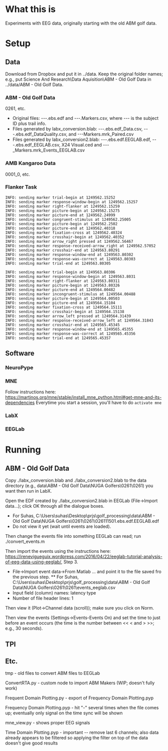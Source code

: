 # What this is

Experiments with EEG data, originally starting with the old ABM golf data.

# Setup 

## Data

Download from Dropbox and put it in ../data.  Keep the original folder names; e.g., put Science And Research\Data Aquisition\ABM - Old Golf Data in ../data/ABM - Old Golf Data.

### ABM - Old Golf Data

0261, etc.

* Original files:  ---.ebs.edf and ---.Markers.csv, where --- is the subject ID plus trail info.    
* Files generated by labx_conversion.blab: ---.ebs.edf_Data.csv, ---.ebs.edf_DataQuality.csv, and ---Markers.mrk_Paired.csv
* Files generated by labx_conversion2.blab: ---.ebs.edf.EEGLAB.edf, ---.ebs.edf_EEGLAB.csv, X24 Visual.ced and ---_Markers.mrk_Events_EEGLAB.csv

### AMB Kangaroo Data

0001_0, etc.

### Flanker Task
````
INFO: sending marker trial-begin at 1249562.15252
INFO: sending marker response-window-begin at 1249562.15257
INFO: sending marker right-flanker at 1249562.15259
INFO: sending marker picture-begin at 1249562.15275
INFO: sending marker picture-end at 1249562.24999
INFO: sending marker congruent-stimulus at 1249562.25005
INFO: sending marker picture-begin at 1249562.2502
INFO: sending marker picture-end at 1249562.40318
INFO: sending marker fixation-cross at 1249562.40324
INFO: sending marker crosshair-begin at 1249562.40352
INFO: sending marker arrow_right pressed at 1249562.56467
INFO: sending marker response-received-arrow_right at 1249562.57052
INFO: sending marker crosshair-end at 1249563.80291
INFO: sending marker response-window-end at 1249563.80302
INFO: sending marker response-was-correct at 1249563.80303
INFO: sending marker trial-end at 1249563.80305

INFO: sending marker trial-begin at 1249563.80306
INFO: sending marker response-window-begin at 1249563.8031
INFO: sending marker right-flanker at 1249563.80311
INFO: sending marker picture-begin at 1249563.80326
INFO: sending marker picture-end at 1249564.00482
INFO: sending marker incongruent-stimulus at 1249564.00488
INFO: sending marker picture-begin at 1249564.00503
INFO: sending marker picture-end at 1249564.15104
INFO: sending marker fixation-cross at 1249564.15111
INFO: sending marker crosshair-begin at 1249564.15138
INFO: sending marker arrow_left pressed at 1249564.31439
INFO: sending marker response-received-arrow_left at 1249564.31843
INFO: sending marker crosshair-end at 1249565.45345
INFO: sending marker response-window-end at 1249565.45355
INFO: sending marker response-was-correct at 1249565.45356
INFO: sending marker trial-end at 1249565.45357
````
## Software

### NeuroPype

### MNE

Follow instructions here: https://martinos.org/mne/stable/install_mne_python.html#get-mne-and-its-dependencies
Everytime you start a session, you'll have to do `activate mne`

### LabX

### EEGLab

# Running

## ABM - Old Golf Data

Copy ./labx_conversion.blab and ./labx_conversion2.blab to the data directory (e.g., data\ABM - Old Golf Data\NUGA Golfers\0261\0261) you want then run in LabX.

Open the EDF created by ./labx_conversion2.blab in EEGLab (File->Import data...); click OK through all the dialogue boxes.
* For Suhas, C:\Users\suhas\Desktop\prjs\golf_processing\data\ABM - Old Golf Data\NUGA Golfers\0261\0261\026111501.ebs.edf.EEGLAB.edf
* Do not view it yet (wait until events are loaded).

Then change the events file into something EEGLab can read; run ./convert_events.m

Then import the events using the instructions here: https://irenevigueguix.wordpress.com/2016/04/22/eeglab-tutorial-analysis-of-eeg-data-using-eeglab/, Step 3.
* File->Import event data->From Matlab ... and point it to the file saved fro the previous step.
** For Suhas, C:\Users\suhas\Desktop\prjs\golf_processing\data\ABM - Old Golf Data\NUGA Golfers\0261\0261\events_eeglab.csv
* Input field (column) names: latency	type
* Number of file header lines: 1

Then view it (Plot->Channel data (scroll)); make sure you click on Norm.

Then view the events (Settings->Events-Events On) and set the time to just before an event occurs (the time is the number between << < and > >>; e.g., 30 seconds). 

## TPI 

## Etc.

tmp - old files to convert ABM files to EEGLab

ConvertRTA.py - custom node to import ABM Makers (WIP; doesn't fully work)

Frequent Domain Plotting.py - export of Frequency Domain Plotting.pyp

Frequency Domain Plotting.pyp - hit "-" several times when the file comes up; eventually only signal on the time sync will be shown

mne_view.py - shows proper EEG signals

Time Domain Plotting.pyp - important -- remove last 6 channels; also data already appears to be filtered so applying the filter on top of the data doesn't give good results